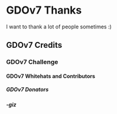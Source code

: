 # GDOv7 Thanks

I want to thank a lot of people sometimes :)


## GDOv7 Credits


### GDOv7 Challenge


#### GDOv7 Whitehats and Contributors


##### GDOv7 Donators


##### -giz

